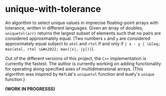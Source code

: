 # unique-with-tolerance

An algorithm to select unique values in imprecise floating-point arrays with tolerance, written in different languages. Given an array of doubles, `uniquetol(arr)` returns the largest subset of elements such that no pairs are considered approximately equal. (Two numbers `x` and `y` are considered approximately equal subject to `atol` and `rtol` if and only if `| x - y | \&leq; max(atol, rtol \&#x2022; max(|x|, |y|))`).

Out of the different versions of this project, the `C++` implementation is currently the fastest. The author is currently working on adding functionality for operating along specified axes of multidimensional arrays. (This algorithm was inspired by `MATLAB`'s `uniquetol` function and `NumPy`'s `unique` function.)

**(WORK IN PROGRESSS)**

